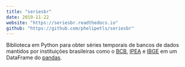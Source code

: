 ```yaml
---
title: "seriesbr"
date: 2019-11-22
website: "https://seriesbr.readthedocs.io"
github: "https://github.com/phelipetls/seriesbr"
---
```


Biblioteca em Python para obter séries temporais de bancos de dados mantidos
por instituições brasileiras como o [BCB](https://www3.bcb.gov.br/sgspub),
[IPEA](http://ipeadata.gov.br/beta3/) e
[IBGE](https://sidra.ibge.gov.br/home/ipp/brasil) em um DataFrame do
[pandas](https://pandas.pydata.org).
